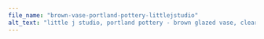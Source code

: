 ```yaml
---
file_name: "brown-vase-portland-pottery-littlejstudio"
alt_text: "little j studio, portland pottery - brown glazed vase, clear glaze."
---
```

